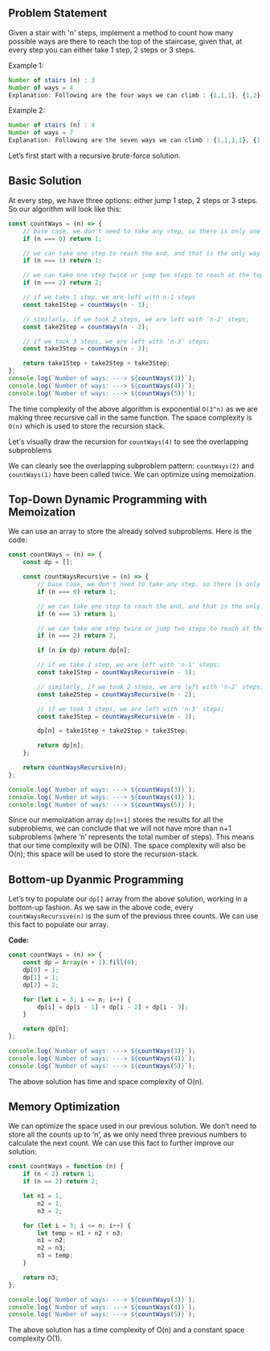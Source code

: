 ## Problem Statement

Given a stair with 'n' steps, implement a method to count how many possible ways are there to reach the top of the staircase, given that, at every step you can either take 1 step, 2 steps or 3 steps.

Example 1:

```js
Number of stairs (n) : 3
Number of ways = 4
Explanation: Following are the four ways we can climb : {1,1,1}, {1,2}, {2,1}, {3}
```

Example 2:

```js
Number of stairs (n) : 4
Number of ways = 7
Explanation: Following are the seven ways we can climb : {1,1,1,1}, {1,1,2}, {1,2,1}, {2,1,1}, {2,2}, {1,3}, {3,1}
```

Let’s first start with a recursive brute-force solution.

## Basic Solution

At every step, we have three options: either jump 1 step, 2 steps or 3 steps. So our algorithm will look like this:

```js
const countWays = (n) => {
    // base case, we don't need to take any step, so there is only one way
    if (n === 0) return 1;

    // we can take one step to reach the end, and that is the only way
    if (n === 1) return 1;

    // we can take one step twice or jump two steps to reach at the top
    if (n === 2) return 2;

    // if we take 1 step, we are left with n-1 steps
    const take1Step = countWays(n - 1);

    // similarly, if we took 2 steps, we are left with 'n-2' steps;
    const take2Step = countWays(n - 2);

    // if we took 3 steps, we are left with 'n-3' steps;
    const take3Step = countWays(n - 3);

    return take1Step + take2Step + take3Step;
};
console.log(`Number of ways: ---> ${countWays(3)}`);
console.log(`Number of ways: ---> ${countWays(4)}`);
console.log(`Number of ways: ---> ${countWays(5)}`);
```

The time complexity of the above algorithm is exponential `O(3^n)` as we are making three recursive call in the same function. The space complexity is `O(n)` which is used to store the recursion stack.

Let's visually draw the recursion for `countWays(4)` to see the overlapping subproblems

We can clearly see the overlapping subproblem pattern: `countWays(2)` and `countWays(1)` have been called twice. We can optimize using memoization.

## Top-Down Dynamic Programming with Memoization

We can use an array to store the already solved subproblems. Here is the code:

```js
const countWays = (n) => {
    const dp = [];

    const countWaysRecursive = (n) => {
        // base case, we don't need to take any step, so there is only one way
        if (n === 0) return 1;

        // we can take one step to reach the end, and that is the only way
        if (n === 1) return 1;

        // we can take one step twice or jump two steps to reach at the top
        if (n === 2) return 2;

        if (n in dp) return dp[n];

        // if we take 1 step, we are left with 'n-1' steps;
        const take1Step = countWaysRecursive(n - 1);

        // similarly, if we took 2 steps, we are left with 'n-2' steps;
        const take2Step = countWaysRecursive(n - 2);

        // if we took 3 steps, we are left with 'n-3' steps;
        const take3Step = countWaysRecursive(n - 3);

        dp[n] = take1Step + take2Step + take3Step;

        return dp[n];
    };

    return countWaysRecursive(n);
};

console.log(`Number of ways: ---> ${countWays(3)}`);
console.log(`Number of ways: ---> ${countWays(4)}`);
console.log(`Number of ways: ---> ${countWays(5)}`);
```

Since our memoization array `dp[n+1]` stores the results for all the subproblems, we can conclude that we will not have more than n+1 subproblems (where ‘n’ represents the total number of steps). This means that our time complexity will be O(N). The space complexity will also be O(n); this space will be used to store the recursion-stack.

## Bottom-up Dyanmic Programming

Let’s try to populate our `dp[]` array from the above solution, working in a bottom-up fashion. As we saw in the above code, every `countWaysRecursive(n)` is the sum of the previous three counts. We can use this fact to populate our array.

**Code:**

```js
const countWays = (n) => {
    const dp = Array(n + 1).fill(0);
    dp[0] = 1;
    dp[1] = 1;
    dp[2] = 2;

    for (let i = 3; i <= n; i++) {
        dp[i] = dp[i - 1] + dp[i - 2] + dp[i - 3];
    }

    return dp[n];
};

console.log(`Number of ways: ---> ${countWays(3)}`);
console.log(`Number of ways: ---> ${countWays(4)}`);
console.log(`Number of ways: ---> ${countWays(5)}`);
```

The above solution has time and space complexity of O(n).

## Memory Optimization

We can optimize the space used in our previous solution. We don’t need to store all the counts up to ‘n’, as we only need three previous numbers to calculate the next count. We can use this fact to further improve our solution:

```js
const countWays = function (n) {
    if (n < 2) return 1;
    if (n == 2) return 2;

    let n1 = 1,
        n2 = 1,
        n3 = 2;

    for (let i = 3; i <= n; i++) {
        let temp = n1 + n2 + n3;
        n1 = n2;
        n2 = n3;
        n3 = temp;
    }

    return n3;
};

console.log(`Number of ways: ---> ${countWays(3)}`);
console.log(`Number of ways: ---> ${countWays(4)}`);
console.log(`Number of ways: ---> ${countWays(5)}`);
```

The above solution has a time complexity of O(n) and a constant space complexity O(1).
